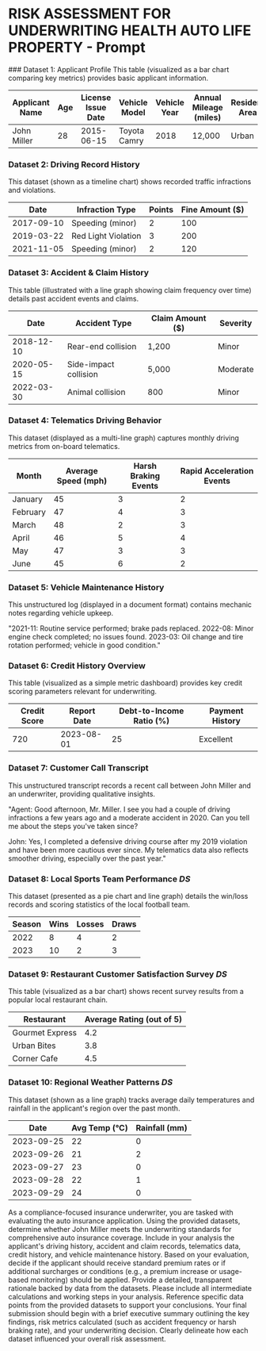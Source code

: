 # RISK ASSESSMENT FOR UNDERWRITING HEALTH AUTO LIFE PROPERTY - Prompt

<title>
Auto Insurance Risk Evaluation: Data-Driven Underwriting for Compliance and Transparency
</title>

<datasets>
### Dataset 1: Applicant Profile
This table (visualized as a bar chart comparing key metrics) provides basic applicant information.

| Applicant Name | Age | License Issue Date | Vehicle Model     | Vehicle Year | Annual Mileage (miles) | Resident Area    |
|----------------|-----|--------------------|-------------------|--------------|------------------------|------------------|
| John Miller    | 28  | 2015-06-15         | Toyota Camry      | 2018         | 12,000                 | Urban            |

### Dataset 2: Driving Record History
This dataset (shown as a timeline chart) shows recorded traffic infractions and violations.

| Date       | Infraction Type       | Points | Fine Amount ($) |
|------------|-----------------------|--------|-----------------|
| 2017-09-10 | Speeding (minor)      | 2      | 100             |
| 2019-03-22 | Red Light Violation   | 3      | 200             |
| 2021-11-05 | Speeding (minor)      | 2      | 120             |

### Dataset 3: Accident & Claim History
This table (illustrated with a line graph showing claim frequency over time) details past accident events and claims.

| Date       | Accident Type         | Claim Amount ($) | Severity   |
|------------|-----------------------|------------------|------------|
| 2018-12-10 | Rear-end collision    | 1,200            | Minor      |
| 2020-05-15 | Side-impact collision | 5,000            | Moderate   |
| 2022-03-30 | Animal collision      | 800              | Minor      |

### Dataset 4: Telematics Driving Behavior
This dataset (displayed as a multi-line graph) captures monthly driving metrics from on-board telematics.

| Month    | Average Speed (mph) | Harsh Braking Events | Rapid Acceleration Events |
|----------|---------------------|----------------------|---------------------------|
| January  | 45                  | 3                    | 2                         |
| February | 47                  | 4                    | 3                         |
| March    | 48                  | 2                    | 3                         |
| April    | 46                  | 5                    | 4                         |
| May      | 47                  | 3                    | 3                         |
| June     | 45                  | 6                    | 2                         |

### Dataset 5: Vehicle Maintenance History
This unstructured log (displayed in a document format) contains mechanic notes regarding vehicle upkeep.

"2021-11: Routine service performed; brake pads replaced.
2022-08: Minor engine check completed; no issues found.
2023-03: Oil change and tire rotation performed; vehicle in good condition."

### Dataset 6: Credit History Overview
This table (visualized as a simple metric dashboard) provides key credit scoring parameters relevant for underwriting.

| Credit Score | Report Date | Debt-to-Income Ratio (%) | Payment History     |
|--------------|-------------|--------------------------|---------------------|
| 720          | 2023-08-01  | 25                       | Excellent           |

### Dataset 7: Customer Call Transcript
This unstructured transcript records a recent call between John Miller and an underwriter, providing qualitative insights.

"Agent: Good afternoon, Mr. Miller. I see you had a couple of driving infractions a few years ago and a moderate accident in 2020. Can you tell me about the steps you've taken since?

John: Yes, I completed a defensive driving course after my 2019 violation and have been more cautious ever since. My telematics data also reflects smoother driving, especially over the past year."

### Dataset 8: Local Sports Team Performance *DS*
This dataset (presented as a pie chart and line graph) details the win/loss records and scoring statistics of the local football team.

| Season | Wins | Losses | Draws |
|--------|------|--------|-------|
| 2022   | 8    | 4      | 2     |
| 2023   | 10   | 2      | 3     |

### Dataset 9: Restaurant Customer Satisfaction Survey *DS*
This table (visualized as a bar chart) shows recent survey results from a popular local restaurant chain.

| Restaurant      | Average Rating (out of 5) |
|-----------------|---------------------------|
| Gourmet Express | 4.2                       |
| Urban Bites     | 3.8                       |
| Corner Cafe     | 4.5                       |

### Dataset 10: Regional Weather Patterns *DS*
This dataset (shown as a line graph) tracks average daily temperatures and rainfall in the applicant's region over the past month.

| Date       | Avg Temp (°C) | Rainfall (mm) |
|------------|---------------|---------------|
| 2023-09-25 | 22            | 0             |
| 2023-09-26 | 21            | 2             |
| 2023-09-27 | 23            | 0             |
| 2023-09-28 | 22            | 1             |
| 2023-09-29 | 24            | 0             |

</datasets>

<question>
As a compliance-focused insurance underwriter, you are tasked with evaluating the auto insurance application. Using the provided datasets, determine whether John Miller meets the underwriting standards for comprehensive auto insurance coverage. Include in your analysis the applicant's driving history, accident and claim records, telematics data, credit history, and vehicle maintenance history. Based on your evaluation, decide if the applicant should receive standard premium rates or if additional surcharges or conditions (e.g., a premium increase or usage-based monitoring) should be applied. Provide a detailed, transparent rationale backed by data from the datasets.
</question>

<instruction>
Please include all intermediate calculations and working steps in your analysis. Reference specific data points from the provided datasets to support your conclusions. Your final submission should begin with a brief executive summary outlining the key findings, risk metrics calculated (such as accident frequency or harsh braking rate), and your underwriting decision. Clearly delineate how each dataset influenced your overall risk assessment.
</instruction>
